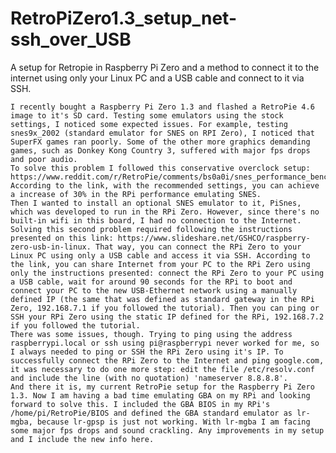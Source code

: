 # RetroPiZero1.3_setup_net-ssh_over_USB
A setup for Retropie in Raspberry Pi Zero and a method to connect it to the internet using only your Linux PC and a USB cable and connect to it via SSH.

    I recently bought a Raspberry Pi Zero 1.3 and flashed a RetroPie 4.6 image to it's SD card. Testing some emulators using the stock settings, I noticed some expected issues. For example, testing snes9x_2002 (standard emulator for SNES on RPI Zero), I noticed that SuperFX games ran poorly. Some of the other more graphics demanding games, such as Donkey Kong Country 3, suffered with major fps drops and poor audio.
    To solve this problem I followed this conservative overclock setup: https://www.reddit.com/r/RetroPie/comments/bs0a0i/snes_performance_benchmarks_on_pi_zero_and_how_to/. According to the link, with the recommended settings, you can achieve a increase of 30% in the RPi performance emulating SNES.
    Then I wanted to install an optional SNES emulator to it, PiSnes, which was developed to run in the RPi Zero. However, since there's no built-in wifi in this board, I had no connection to the Internet. Solving this second problem required following the instructions presented on this link: https://www.slideshare.net/GSHCO/raspberry-zero-usb-in-linux. That way, you can connect the RPi Zero to your Linux PC using only a USB cable and access it via SSH. According to the link, you can share Internet from your PC to the RPi Zero using only the instructions presented: connect the RPi Zero to your PC using a USB cable, wait for around 90 seconds for the RPi to boot and connect your PC to the new USB-Ethernet network using a manually defined IP (the same that was defined as standard gateway in the RPi Zero, 192.168.7.1 if you followed the tutorial). Then you can ping or SSH your RPi Zero using the static IP defined for the RPi, 192.168.7.2 if you followed the tutorial.
    There was some issues, though. Trying to ping using the address raspberrypi.local or ssh using pi@raspberrypi never worked for me, so I always needed to ping or SSH the RPi Zero using it's IP. To successfully connect the RPi Zero to the Internet and ping google.com, it was necessary to do one more step: edit the file /etc/resolv.conf and include the line (with no quotation) 'nameserver 8.8.8.8'.
    And there it is, my current RetroPie setup for the Raspberry Pi Zero 1.3. Now I am having a bad time emulating GBA on my RPi and looking forward to solve this. I included the GBA BIOS in my RPi's /home/pi/RetroPie/BIOS and defined the GBA standard emulator as lr-mgba, because lr-gpsp is just not working. With lr-mgba I am facing some major fps drops and sound crackling. Any improvements in my setup and I include the new info here.
